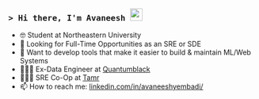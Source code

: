 ### <samp>&gt; Hi there, I'm Avaneesh <img src="https://media.giphy.com/media/hvRJCLFzcasrR4ia7z/giphy.gif" width="25"> </samp>


- 🤓 Student at Northeastern University
- 🔎 Looking for Full-Time Opportunities as an SRE or SDE
- 🔭 Want to develop tools that make it easier to build & maintain ML/Web Systems
- 👷🏼‍♂️ Ex-Data Engineer at [Quantumblack](https://www.mckinsey.com/capabilities/quantumblack/how-we-help-clients/)
- 👷🏼‍♂️ SRE Co-Op at [Tamr](https://www.tamr.com/)
- 📫 How to reach me: [linkedin.com/in/avaneeshyembadi/](linkedin.com/in/avaneeshyembadi/)
